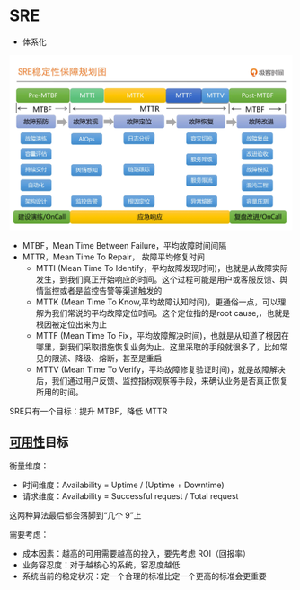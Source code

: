 # SRE

- 体系化

![20221118163214](/assets/20221118163214.webp)

- MTBF，Mean Time Between Failure，平均故障时间间隔
- MTTR，Mean Time To Repair， 故障平均修复时间
  - MTTI (Mean Time To Identify，平均故障发现时间)，也就是从故障实际发生，到我们真正开始响应的时间。这个过程可能是用户或客服反馈、舆情监控或者是监控告警等渠道触发的
  - MTTK (Mean Time To Know,平均故障认知时间)，更通俗一点，可以理解为我们常说的平均故障定位时间。这个定位指的是root cause,，也就是根因被定位出来为止
  - MTTF (Mean Time To Fix，平均故障解决时间)，也就是从知道了根因在哪里，到我们采取措施恢复业务为止。这里采取的手段就很多了，比如常见的限流、降级、熔断，甚至是重启
  - MTTV (Mean Time To Verify，平均故障修复验证时间)，就是故障解决后，我们通过用户反馈、监控指标观察等手段，来确认业务是否真正恢复所用的时间。

SRE只有一个目标：提升 MTBF，降低 MTTR

## [可用性](/软件工程/架构/系统设计/可用性.md)目标

衡量维度：

- 时间维度：Availability = Uptime / (Uptime + Downtime)
- 请求维度：Availability = Successful request / Total request

这两种算法最后都会落脚到“几个 9”上

需要考虑：

- 成本因素：越高的可用需要越高的投入，要先考虑 ROI（回报率）
- 业务容忍度：对于越核心的系统，容忍度越低
- 系统当前的稳定状况：定一个合理的标准比定一个更高的标准会更重要
